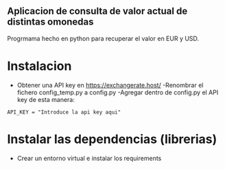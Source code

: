 ## Aplicacion de consulta de valor actual de distintas omonedas

Progrmama hecho en python para recuperar el valor en EUR y USD.

# Instalacion
- Obtener una API key en https://exchangerate.host/
-Renombrar el fichero config_temp.py a config.py
-Agregar dentro de config.py el API key de esta manera:

```
API_KEY = "Introduce la api key aqui"
```

# Instalar las dependencias (librerias)

- Crear un entorno virtual e instalar los requirements

